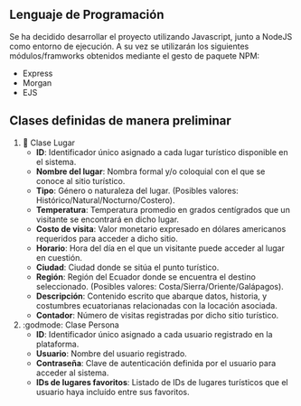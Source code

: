 ## Lenguaje de Programación
Se ha decidido desarrollar el proyecto utilizando Javascript, junto a NodeJS como entorno de ejecución. A su vez se utilizarán los siguientes módulos/framworks obtenidos mediante el gesto de paquete NPM:
* Express
* Morgan
* EJS

## Clases definidas de manera preliminar
1. :round_pushpin: Clase Lugar
    * **ID**: Identificador único asignado a cada lugar turístico disponible en el sistema.
    * **Nombre del lugar**: Nombra formal y/o coloquial con el que se conoce al sitio turístico.
    * **Tipo**: Género o naturaleza del lugar. (Posibles valores: Histórico/Natural/Nocturno/Costero).
    * **Temperatura**: Temperatura promedio en grados centígrados que un visitante se encontrará en dicho lugar.
    * **Costo de visita**: Valor monetario expresado en dólares americanos requeridos para acceder a dicho sitio.
    * **Horario**: Hora del día en el que un visitante puede acceder al lugar en cuestión.
    * **Ciudad**: Ciudad donde se sitúa el punto turístico.
    * **Región**: Región del Ecuador donde se encuentra el destino seleccionado. (Posibles valores: Costa/Sierra/Oriente/Galápagos).
    * **Descripción**: Contenido escrito que abarque datos, historia, y costumbres ecuatorianas relacionadas con la locación asociada.
    * **Contador**: Número de visitas registradas por dicho sitio turístico.
3. :godmode: Clase Persona
    * **ID**: Identificador único asignado a cada usuario registrado en la plataforma.
    * **Usuario**: Nombre del usuario registrado.
    * **Contraseña**: Clave de autenticación definida por el usuario para acceder al sistema.
    * **IDs de lugares favoritos**: Listado de IDs de lugares turísticos que el usuario haya incluído entre sus favoritos.
